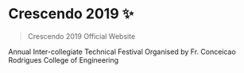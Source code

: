 # Crescendo 2019 :sparkles:

> Crescendo 2019 Official Website

Annual Inter-collegiate Technical Festival Organised by Fr. Conceicao Rodrigues College of Engineering
